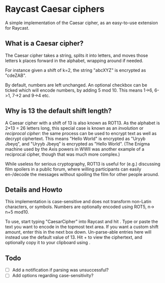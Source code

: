 # Raycast Caesar ciphers
A simple implementation of the Caesar cipher, as an easy-to-use extension for Raycast.

## What is a Caesar cipher?
The Caesar cipher takes a string, splits it into letters, and moves those letters k places forward in the alphabet, wrapping around if needed.

For instance given a shift of k=2, the string "abcXYZ" is encrypted as "cdeZAB".

By default, numbers are left unchanged. An optional checkbox can be ticked which will encode numbers, by adding 5 mod 10. This means 1->6, 6->1, 7->2 and 9->4 etc.


## Why is 13 the default shift length?
A Caesar cipher with a shift of 13 is also known as ROT13. As the alphabet is 2*13 = 26 letters long, this special case is known as an _involution_ or _reciprocal cipher_: the same process can be used to encrypt text as well as decrypt ciphertext. This means  "Hello World" is encrypted as "Uryyb Jbeyq", and "Uryyb Jbeyq" is encrypted as "Hello World".
(The Enigma machine used by the Axis powers in WWII was another example of a reciprocal cipher, though that was much more complex.)

While useless for serious cryptography, ROT13 is useful for (e.g.) discussing film spoilers in a public forum, where willing participants can easily en-/decode the messages without spoiling the film for other people around.


## Details and Howto
This implementation is case-sensitive and does not transform non-Latin characters, or symbols. Numbers are optionally encoded using ROT5, n-> n+5 mod10.

To use, start typing "CaesarCipher" into Raycast and hit <Enter>. Type or paste the text you want to encode in the topmost text area. If you want a custom shift amount, enter this in the next box down. Un-parse-able entries here will instead use the default value of 13. Hit <Shift>+<Enter> to view the ciphertext, and optionally copy it to your clipboard using <Enter>.

## Todo
- [ ] Add a notification if parsing was unsuccessful?
- [ ] Add options regarding case-sensitivity?
